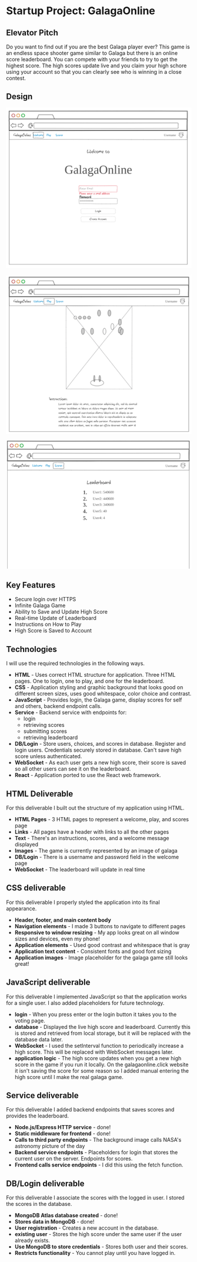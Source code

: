 # Startup Project: GalagaOnline


## Elevator Pitch
Do you want to find out if you are the best Galaga player ever? This game is an endless space shooter game similar to Galaga but there is an online score leaderboard. You can compete with your friends to try to get the highest score. The high scores update live and you claim your high schore using your account so that you can clearly see who is winning in a close contest.

## Design
![Welcome Page](WelcomePage.png) 

![Game Page](GamePage.png)

![Score Page](ScorePage.png)

## Key Features
- Secure login over HTTPS
- Infinite Galaga Game
- Ability to Save and Update High Score
- Real-time Update of Leaderboard
- Instructions on How to Play
- High Score is Saved to Account

## Technologies

I will use the required technologies in the following ways.

- **HTML** - Uses correct HTML structure for application. Three HTML pages. One to login, one to play, and one for the leaderboard.
- **CSS** - Application styling and graphic background that looks good on different screen sizes, uses good whitespace, color choice and contrast.
- **JavaScript** - Provides login, the Galaga game, display scores for self and others, backend endpoint calls.
- **Service** - Backend service with endpoints for:
  - login
  - retrieving scores
  - submitting scores
  - retrieving leaderboard
- **DB/Login** - Store users, choices, and scores in database. Register and login users. Credentials securely stored in database. Can't save high score unless authenticated.
- **WebSocket** - As each user gets a new high score, their score is saved so all other users can see it on the leaderboard.
- **React** - Application ported to use the React web framework.

## HTML Deliverable

For this deliverable I built out the structure of my application using HTML.

- **HTML Pages** - 3 HTML pages to represent a welcome, play, and scores page
- **Links** - All pages have a header with links to all the other pages
- **Text** - There's an instructions, scores, and a welcome message displayed
- **Images** - The game is currently represented by an image of galaga
- **DB/Login** - There is a username and password field in the welcome page
- **WebSocket** - The leaderboard will update in real time

## CSS deliverable

For this deliverable I properly styled the application into its final appearance.

- **Header, footer, and main content body**
- **Navigation elements** - I made 3 buttons to navigate to different pages
- **Responsive to window resizing** - My app looks great on all window sizes and devices, even my phone!
- **Application elements** - Used good contrast and whitespace that is gray
- **Application text content** - Consistent fonts and good font sizing
- **Application images** - Image placeholder for the galaga game still looks great!

## JavaScript deliverable

For this deliverable I implemented JavaScript so that the application works for a single user. I also added placeholders for future technology.

- **login** - When you press enter or the login button it takes you to the voting page.
- **database** - Displayed the live high score and leaderboard. Currently this is stored and retrieved from local storage, but it will be replaced with the database data later.
- **WebSocket** - I used the setInterval function to periodically increase a high score. This will be replaced with WebSocket messages later.
- **application logic** - The high score updates when you get a new high score in the game if you run it locally. On the galagaonline.click website it isn't saving the score for some reason so I added manual entering the high score until I make the real galaga game.

## Service deliverable

For this deliverable I added backend endpoints that saves scores and provides the leaderboard.

- **Node.js/Express HTTP service** - done!
- **Static middleware for frontend** - done!
- **Calls to third party endpoints** - The background image calls NASA's astronomy picture of the day
- **Backend service endpoints** - Placeholders for login that stores the current user on the server. Endpoints for scores.
- **Frontend calls service endpoints** - I did this using the fetch function.

## DB/Login deliverable

For this deliverable I associate the scores with the logged in user. I stored the scores in the database.

- **MongoDB Atlas database created** - done!
- **Stores data in MongoDB** - done!
- **User registration** - Creates a new account in the database.
- **existing user** - Stores the high score under the same user if the user already exists.
- **Use MongoDB to store credentials** - Stores both user and their scores.
- **Restricts functionality** - You cannot play until you have logged in.